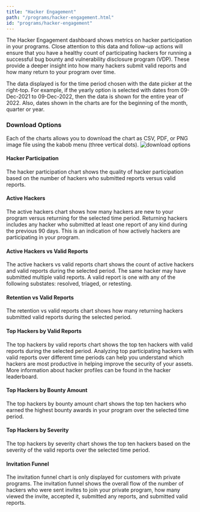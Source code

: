 ```yaml
---
title: "Hacker Engagement"
path: "/programs/hacker-engagement.html"
id: "programs/hacker-engagement"
---
```

The Hacker Engagement dashboard shows metrics on hacker participation in your programs. Close attention to this data and follow-up actions will ensure that you have a healthy count of participating hackers for running a successful bug bounty and vulnerability disclosure program (VDP). These provide a deeper insight into how many hackers submit valid reports and how many return to your program over time. 

The data displayed is for the time period chosen with the date picker at the right-top. For example, if the yearly option is selected with dates from 09-Dec-2021 to 09-Dec-2022, then the data is shown for the entire year of 2022. Also, dates shown in the charts are for the beginning of the month, quarter or year. 

### Download Options
Each of the charts allows you to download the chart as CSV, PDF, or PNG image file using the kabob menu (three vertical dots). 
![download options](/images/hacker-engagement-1.png)

#### Hacker Participation
The hacker participation chart shows the quality of hacker participation based on the number of hackers who submitted reports versus valid reports. 

#### Active Hackers
The active hackers chart shows how many hackers are new to your program versus returning for the selected time period. Returning hackers includes any hacker who submitted at least one report of any kind during the previous 90 days. This is an indication of how actively hackers are participating in your program. 

#### Active Hackers vs Valid Reports
The active hackers vs valid reports chart shows the count of active hackers and valid reports during the selected period. The same hacker may have submitted multiple valid reports. A valid report is one with any of the following substates: resolved, triaged, or retesting. 

#### Retention vs Valid Reports
The retention vs valid reports chart shows how many returning hackers submitted valid reports during the selected period. 

#### Top Hackers by Valid Reports
The top hackers by valid reports chart shows the top ten hackers with valid reports during the selected period. Analyzing top participating hackers with valid reports over different time periods can help you understand which hackers are most productive in helping improve the security of your assets. More information about hacker profiles can be found in the hacker leaderboard.

#### Top Hackers by Bounty Amount
The top hackers by bounty amount chart shows the top ten hackers who earned the highest bounty awards in your program over the selected time period.

#### Top Hackers by Severity
The top hackers by severity chart shows the top ten hackers based on the severity of the valid reports over the selected time period. 

#### Invitation Funnel
The invitation funnel chart is only displayed for customers with private programs. The invitation funnel shows the overall flow of the number of hackers who were sent invites to join your private program, how many viewed the invite, accepted it, submitted any reports, and submitted valid reports. 

